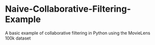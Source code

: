 # Naive-Collaborative-Filtering-Example
A basic example of collaborative filtering in Python using the MovieLens 100k dataset
